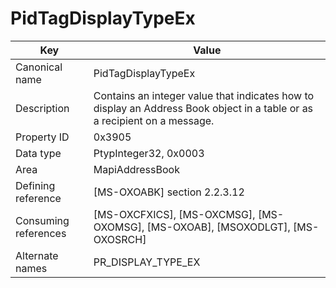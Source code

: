 # PidTagDisplayTypeEx

| Key | Value |
|---|---|
| Canonical name | PidTagDisplayTypeEx |
| Description | Contains an integer value that indicates how to display an Address Book object in a table or as a recipient on a message. |
| Property ID | 0x3905 |
| Data type | PtypInteger32, 0x0003 |
| Area | MapiAddressBook |
| Defining reference | [MS-OXOABK] section 2.2.3.12 |
| Consuming references | [MS-OXCFXICS], [MS-OXCMSG], [MS-OXOMSG], [MS-OXOAB], [MSOXODLGT], [MS-OXOSRCH] |
| Alternate names | PR_DISPLAY_TYPE_EX |
